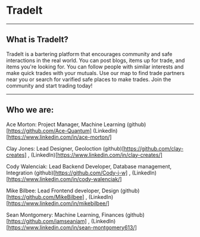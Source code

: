 # TradeIt

---

## What is TradeIt?

TradeIt is a bartering platform that encourages community and safe interactions in
the real world. You can post blogs, items up for trade, and items you're looking
for. You can follow people with similar interests and make quick trades with your
mutuals. Use our map to find trade partners near you or search for varified safe
places to make trades. Join the community and start trading today!

---

## Who we are:

Ace Morton: Project Manager, Machine Learning
(github)[https://github.com/Ace-Quantum] (LinkedIn)[https://www.linkedin.com/in/ace-morton/]

Clay Jones: Lead Designer, Geoloction
(github)[https://github.com/clay-creates] , (LinkedIn)[https://www.linkedin.com/in/clay-creates/]

Cody Walenciak: Lead Backend Developer, Database management, Integration
(github)[https://github.com/Cody-j-w] , (LinkedIn)[https://www.linkedin.com/in/cody-walenciak/]

Mike Bilbee: Lead Frontend developer, Design
(github)[https://github.com/MikeBilbee] , (LinkedIn)[https://www.linkedin.com/in/mikebilbee/]

Sean Montgomery: Machine Learning, Finances
(github)[https://github.com/iamseaniam] , (LinkedIn)[https://www.linkedin.com/in/sean-montgomery613/]
